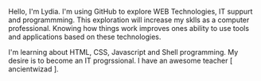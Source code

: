 Hello, I'm Lydia. I'm using GitHub to explore WEB Technologies, IT suppurt and programmming. This exploration will increase my sklls as a computer professional. Knowing how things work improves ones ability to use tools and applications based on these technologies.

I'm learning about HTML, CSS, Javascript and Shell programming. My desire is to become an IT progrssional. I have an awesome teacher [ ancientwizad ].

<!---

lmago2024/lmago2024 is a ✨ special ✨ repository because its `README.md` (this file) appears on your GitHub profile.
You can click the Preview link to take a look at your changes.

- 👋 Hi, I’m @lmago2024
- 👀 I’m interested in ...
- 🌱 I’m currently learning ...
- 💞️ I’m looking to collaborate on ...
- 📫 How to reach me ...
- 😄 Pronouns: ...
- ⚡ Fun fact: ...

--->
